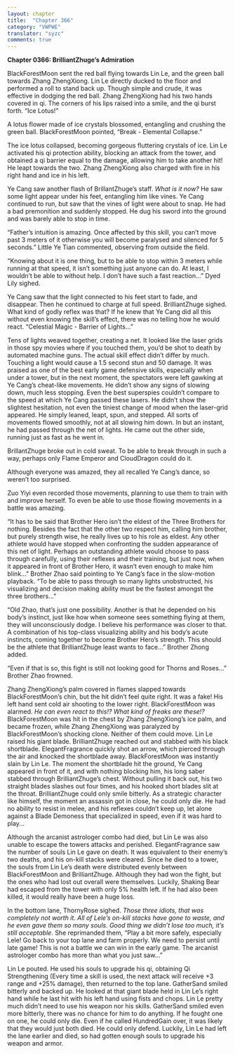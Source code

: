 ```yaml
---
layout: chapter
title:  "Chapter 366"
category: "VWPWE"
translator: "syzc"
comments: true
---
```


**Chapter 0366: BrilliantZhuge’s Admiration**

BlackForestMoon sent the red ball flying towards Lin Le, and the green ball towards Zhang ZhengXiong. Lin Le directly ducked to the floor and performed a roll to stand back up. Though simple and crude, it was effective in dodging the red ball. Zhang ZhengXiong had his two hands covered in qi. The corners of his lips raised into a smile, and the qi burst forth. “Ice Lotus!”

A lotus flower made of ice crystals blossomed, entangling and crushing the green ball. BlackForestMoon pointed, “Break - Elemental Collapse.”

The ice lotus collapsed, becoming gorgeous fluttering crystals of ice. Lin Le activated his qi protection ability, blocking an attack from the tower, and obtained a qi barrier equal to the damage, allowing him to take another hit! He leapt towards the two. Zhang ZhengXiong also charged with fire in his right hand and ice in his left.

Ye Cang saw another flash of BrillantZhuge’s staff. *What is it now?* He saw some light appear under his feet, entangling him like vines. Ye Cang continued to run, but saw that the vines of light were about to snap. He had a bad premonition and suddenly stopped. He dug his sword into the ground and was barely able to stop in time.

“Father’s intuition is amazing. Once affected by this skill, you can’t move past 3 meters of it otherwise you will become paralysed and silenced for 5 seconds.” Little Ye Tian commented, observing from outside the field.

“Knowing about it is one thing, but to be able to stop within 3 meters while running at that speed, it isn’t something just anyone can do. At least, I wouldn’t be able to without help. I don’t have such a fast reaction...” Dyed Lily sighed.

Ye Cang saw that the light connected to his feet start to fade, and disappear. Then he continued to charge at full speed. BrilliantZhuge sighed. What kind of godly reflex was that? If he knew that Ye Cang did all this without even knowing the skill’s effect, there was no telling how he would react. “Celestial Magic - Barrier of Lights...”

Tens of lights weaved together, creating a net. It looked like the laser grids in those spy movies where if you touched them, you’d be shot to death by automated machine guns. The actual skill effect didn’t differ by much. Touching a light would cause a 1.5 second stun and 50 damage. It was praised as one of the best early game defensive skills, especially when under a tower, but in the next moment, the spectators were left gawking at Ye Cang’s cheat-like movements. He didn’t show any signs of slowing down, much less stopping. Even the best superspies couldn’t compare to the speed at which Ye Cang passed these lasers. He didn’t show the slightest hesitation, not even the tiniest change of mood when the laser-grid appeared. He simply leaned, leapt, spun, and stepped. All sorts of movements flowed smoothly, not at all slowing him down. In but an instant, he had passed through the net of lights. He came out the other side, running just as fast as he went in.

BrillantZhuge broke out in cold sweat. To be able to break through in such a way, perhaps only Flame Emperor and CloudDragon could do it.

Although everyone was amazed, they all recalled Ye Cang’s dance, so weren’t too surprised.

Zuo Yiyi even recorded those movements, planning to use them to train with and improve herself. To even be able to use those flowing movements in a battle was amazing.

“It has to be said that Brother Hero isn’t the eldest of the Three Brothers for nothing. Besides the fact that the other two respect him, calling him brother, but purely strength wise, he really lives up to his role as eldest. Any other athlete would have stopped when confronting the sudden appearance of this net of light. Perhaps an outstanding athlete would choose to pass through carefully, using their reflexes and their training, but just now, when it appeared in front of Brother Hero, it wasn’t even enough to make him blink...” Brother Zhao said pointing to Ye Cang’s face in the slow-motion playback. “To be able to pass through so many lights unobstructed, his visualizing and decision making ability must be the fastest amongst the three brothers...”

“Old Zhao, that’s just one possibility. Another is that he depended on his body’s instinct, just like how when someone sees something flying at them, they will unconsciously dodge. I believe his performance was closer to that. A combination of his top-class visualizing ability and his body’s acute instincts, coming together to become Brother Hero’s strength. This should be the athlete that BrilliantZhuge least wants to face...” Brother Zhong added.

“Even if that is so, this fight is still not looking good for Thorns and Roses...” Brother Zhao frowned.

Zhang ZhengXiong’s palm covered in flames slapped towards BlackForestMoon’s chin, but the hit didn’t feel quite right. It was a fake! His left hand sent cold air shooting to the lower right. BlackForestMoon was alarmed. *He can even react to this!? What kind of freaks are these!?* BlackForestMoon was hit in the chest by Zhang ZhengXiong’s ice palm, and became frozen, while Zhang ZhengXiong was paralyzed by BlackForestMoon’s shocking clone. Neither of them could move. Lin Le raised his giant blade. BrilliantZhuge reached out and stabbed with his black shortblade. ElegantFragrance quickly shot an arrow, which pierced through the air and knocked the shortblade away. BlackForestMoon was instantly slain by Lin Le. The moment the shortblade hit the ground, Ye Cang appeared in front of it, and with nothing blocking him, his long saber stabbed through BrilliantZhuge’s chest. Without pulling it back out, his two straight blades slashes out four times, and his hooked short blades slit at the throat. BrilliantZhuge could only smile bitterly. As a strategic character like himself, the moment an assassin got in close, he could only die. He had no ability to resist in melee, and his reflexes couldn’t keep up, let alone against a Blade Demoness that specialized in speed, even if it was hard to play...

Although the arcanist astrologer combo had died, but Lin Le was also unable to escape the towers attacks and perished. ElegantFragrance saw the number of souls Lin Le gave on death. It was equivalent to their enemy’s two deaths, and his on-kill stacks were cleared. Since he died to a tower, the souls from Lin Le’s death were distributed evenly between BlackForestMoon and BrilliantZhuge. Although they had won the fight, but the ones who had lost out overall were themselves. Luckily, Shaking Bear had escaped from the tower with only 5% health left. If he had also been killed, it would really have been a huge loss.

In the bottom lane, ThornyRose sighed. *Those three idiots, that was completely not worth it. All of Lele’s on-kill stacks have gone to waste, and he even gave them so many souls. Good thing we didn’t lose too much, it’s still acceptable.* She reprimanded them, “Play a bit more safely, especially Lele! Go back to your top lane and farm properly. We need to persist until late game! This is not a battle we can win in the early game. The arcanist astrologer combo has more than what you just saw...” 

Lin Le pouted. He used his souls to upgrade his qi, obtaining Qi Strengthening (Every time a skill is used, the next attack will receive +3 range and +25% damage), then returned to the top lane. GatherSand smiled bitterly and backed up. He looked at that giant blade held in Lin Le’s right hand while he last hit with his left hand using fists and chops. Lin Le pretty much didn’t need to use his weapon nor his skills. GatherSand smiled even more bitterly, there was no chance for him to do anything. If he fought one on one, he could only die. Even if he called HundredGain over, it was likely that they would just both died. He could only defend. Luckily, Lin Le had left the lane earlier and died, so had gotten enough souls to upgrade his weapon and armor.
